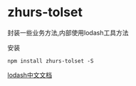 # zhurs-tolset

封装一些业务方法,内部使用lodash工具方法

安装
```
npm install zhurs-tolset -S
```

[lodash中文文档](https://www.lodashjs.com/ 'lodash中文文档')